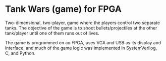# Tank Wars (game) for FPGA

Two-dimensional, two-player, game where the players control two separate tanks. The objective of the game is to shoot bullets/projectiles at the other tank/player until one of them runs out of lives. 

The game is programmed on an FPGA, uses VGA and USB as its display and interface, and much of the game logic was implemented in SystemVerilog, C, and Python. 
